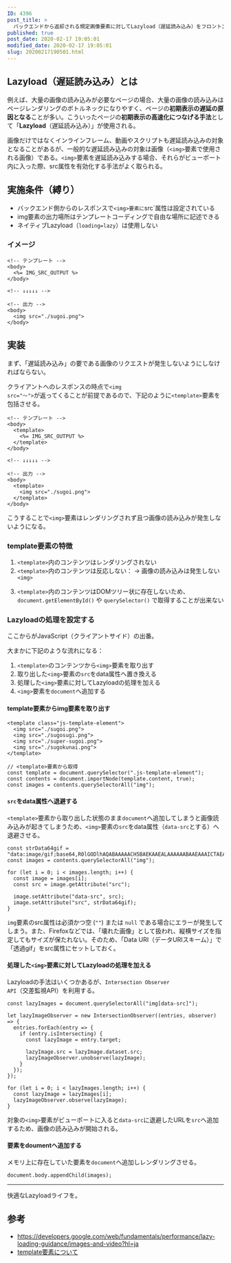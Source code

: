 ```yaml
---
ID: 4396
post_title: >
  バックエンドから返却される規定画像要素に対してLazyload（遅延読み込み）をフロントエンドだけで実現させる
published: true
post_date: 2020-02-17 19:05:01
modified_date: 2020-02-17 19:05:01
slug: 20200217190501.html
---
```

<h2>Lazyload（遅延読み込み）とは</h2>

例えば、大量の画像の読み込みが必要なページの場合、大量の画像の読み込みはページレンダリングのボトルネックになりやすく、ページの<strong>初期表示の遅延の原因となる</strong>ことが多い。こういったページの<strong>初期表示の高速化につなげる手法</strong>として「<strong>Lazyload</strong>（遅延読み込み）」が使用される。

画像だけではなくインラインフレーム、動画やスクリプトも遅延読み込みの対象となることがあるが、一般的な遅延読み込みの対象は画像（<code>&lt;img&gt;</code>要素で使用される画像）である。<code>&lt;img&gt;</code>要素を遅延読み込みする場合、それらがビューポート内に入った際、src属性を有効化する手法がよく取られる。

<h2>実施条件（縛り）</h2>

<ul>
<li>バックエンド側からのレスポンスで<code>&lt;img&gt;要素に</code>src`属性は設定されている</li>
<li>img要素の出力場所はテンプレートコーディングで自由な場所に記述できる</li>
<li>ネイティブLazyload（<code>loading=lazy</code>）は使用しない</li>
</ul>

<h3>イメージ</h3>

<pre><code class="html">&lt;!-- テンプレート --&gt;
&lt;body&gt;
  &lt;%= IMG_SRC_OUTPUT %&gt;
&lt;/body&gt;

&lt;!-- ↓↓↓↓↓ --&gt;

&lt;!-- 出力 --&gt;
&lt;body&gt;
  &lt;img src="./sugoi.png"&gt;
&lt;/body&gt;
</code></pre>

<h2>実装</h2>

まず、「遅延読み込み」の要である画像のリクエストが発生しないようにしなければならない。

クライアントへのレスポンスの時点で<code>&lt;img src="〜"&gt;</code>が返ってくることが前提であるので、下記のように<code>&lt;template&gt;</code>要素を包括させる。

<pre><code class="html">&lt;!-- テンプレート --&gt;
&lt;body&gt;
  &lt;template&gt;
    &lt;%= IMG_SRC_OUTPUT %&gt;
  &lt;/template&gt;
&lt;/body&gt;

&lt;!-- ↓↓↓↓↓ --&gt;

&lt;!-- 出力 --&gt;
&lt;body&gt;
  &lt;template&gt;
    &lt;img src="./sugoi.png"&gt;
  &lt;/template&gt;
&lt;/body&gt;
</code></pre>

こうすることで<code>&lt;img&gt;</code>要素はレンダリングされず且つ画像の読み込みが発生しないようになる。

<h3>template要素の特徴</h3>

<ol>
<li><code>&lt;template&gt;</code>内のコンテンツはレンダリングされない</li>
<li><code>&lt;template&gt;</code>内のコンテンツは反応しない：
→ 画像の読み込みは発生しない <code>&lt;img&gt;</code></p></li>
<li><p><code>&lt;template&gt;</code>内のコンテンツはDOMツリー状に存在しないため、<code>document.getElementById()</code> や <code>querySelector()</code> で取得することが出来ない</p></li>
</ol>

<h3>Lazyloadの処理を設定する</h3>

<p>ここからがJavaScript（クライアントサイド）の出番。

大まかに下記のような流れになる：

<ol>
<li><code>&lt;template&gt;</code>のコンテンツから<code>&lt;img&gt;</code>要素を取り出す</li>
<li>取り出した<code>&lt;img&gt;</code>要素の<code>src</code>をdata属性へ置き換える</li>
<li>処理した<code>&lt;img&gt;</code>要素に対してLazyloadの処理を加える</li>
<li><code>&lt;img&gt;</code>要素を<code>document</code>へ追加する</li>
</ol>

<h4>template要素からimg要素を取り出す</h4>

<pre><code class="html">&lt;template class="js-template-element"&gt;
  &lt;img src="./sugoi.png"&gt;
  &lt;img src="./sugosugi.png"&gt;
  &lt;img src="./super-sugoi.png"&gt;
  &lt;img src="./sugokunai.png"&gt;
&lt;/template&gt;
</code></pre>

<pre><code class="js">// &lt;template&gt;要素から取得
const template = document.querySelector(".js-template-element");
const contents = document.importNode(template.content, true);
const images = contents.querySelectorAll("img");
</code></pre>

<h4><code>src</code>をdata属性へ退避する</h4>

<code>&lt;template&gt;</code>要素から取り出した状態のまま<code>document</code>へ追加してしまうと画像読み込みが起きてしまうため、<code>&lt;img&gt;</code>要素の<code>src</code>をdata属性（<code>data-src</code>とする）へ退避させる。

<pre><code class="js">const strData64gif = "data:image/gif;base64,R0lGODlhAQABAAAAACH5BAEKAAEALAAAAAABAAEAAAICTAEAOw==";
const images = contents.querySelectorAll("img");

for (let i = 0; i &lt; images.length; i++) {
  const image = images[i];
  const src = image.getAttribute("src");

  image.setAttribute("data-src", src);
  image.setAttribute("src", strData64gif);
}
</code></pre>

<code>img</code>要素のsrc属性は必須かつ空 (<code>""</code>) または <code>null</code> である場合にエラーが発生してしまう。また、Firefoxなどでは、「壊れた画像」として扱われ、縦横サイズを指定してもサイズが保たれない。そのため、「Data URI（データURIスキーム）」で「透過gif」をsrc属性にセットしておく。

<h4>処理した<code>&lt;img&gt;</code>要素に対してLazyloadの処理を加える</h4>

Lazyloadの手法はいくつかあるが、<code>Intersection Observer API</code>（交差監視API）を利用する。

<pre><code class="js">const lazyImages = document.querySelectorAll("img[data-src]");

let lazyImageObserver = new IntersectionObserver((entries, observer) =&gt; {
  entries.forEach(entry =&gt; {
    if (entry.isIntersecting) {
      const lazyImage = entry.target;

      lazyImage.src = lazyImage.dataset.src;
      lazyImageObserver.unobserve(lazyImage);
    }
  });
});

for (let i = 0; i &lt; lazyImages.length; i++) {
  const lazyImage = lazyImages[i];
  lazyImageObserver.observe(lazyImage);
}
</code></pre>

対象の<code>&lt;img&gt;</code>要素がビューポートに入ると<code>data-src</code>に退避したURLを<code>src</code>へ追加するため、画像の読み込みが開始される。

<h4><img>要素をdoumentへ追加する</h4>

メモリ上に存在していた要素を<code>document</code>へ追加しレンダリングさせる。

<pre><code class="js">document.body.appendChild(images);
</code></pre>

<hr />

快適なLazyloadライフを。

<h2>参考</h2>

<ul>
<li><a href="https://developers.google.com/web/fundamentals/performance/lazy-loading-guidance/images-and-video?hl=ja">https://developers.google.com/web/fundamentals/performance/lazy-loading-guidance/images-and-video?hl=ja</a></li>
<li><a href="https://b.0218.jp/20200214180922.html">template要素について</a></li>
</ul>